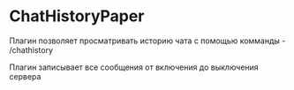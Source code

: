 # ChatHistoryPaper

Плагин позволяет просматривать историю чата с помощью комманды - /chathistory

Плагин записывает все сообщения от включения до выключения сервера
